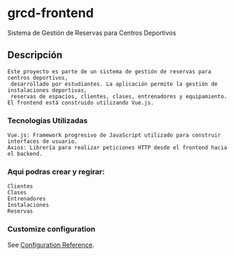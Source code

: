 # grcd-frontend
Sistema de Gestión de Reservas para Centros Deportivos
## Descripción
```
Este proyecto es parte de un sistema de gestión de reservas para centros deportivos,
 desarrollado por estudiantes. La aplicación permite la gestión de instalaciones deportivas,
 reservas de espacios, clientes, clases, entrenadores y equipamiento. El frontend está construido utilizando Vue.js.
```

### Tecnologías Utilizadas
```
Vue.js: Framework progresivo de JavaScript utilizado para construir interfaces de usuario.
Axios: Librería para realizar peticiones HTTP desde el frontend hacia el backend.
```

### Aqui podras crear y regirar:
```
Clientes
Clases
Entrenadores
Instalaciones
Reservas
```

### Customize configuration
See [Configuration Reference](https://cli.vuejs.org/config/).
